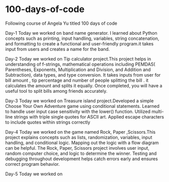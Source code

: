 # 100-days-of-code
Following course of Angela Yu titled 100 days of code

Day-1
Today we worked on band name generator. I learned about Python concepts such as printing, input handling, variables, string concatenation, and formatting to create a functional and user-friendly program.it takes input from users and creates a name for the band.

Day-2
Today we worked on Tip calculator project.This project helps in  understanding of f-strings, mathematical operations including PEMDAS( Parentheses, Exponents, Multiplication and Division, and Addition and Subtraction), data types, and type conversion. It takes inputs from user  for bill amount , tip percentage and number of people splitting the bill . it calculates the amount and splits it equally. Once completed, you will have a useful tool to split bills among friends accurately.

Day-3
Today we worked on Treasure island project.Developed a simple Choose Your Own Adventure game using conditional statements.
Learned to handle user input case sensitivity with the lower() function.
Utilized multi-line strings with triple single quotes for ASCII art.
Applied escape characters to include quotes within strings correctly

Day-4 
Today we worked on the game named Rock, Paper ,Scissors.This project explains concepts such as lists, randomization, variables, input handling, and conditional logic. Mapping out the logic with a flow diagram can be helpful. The Rock, Paper, Scissors project involves user input, random computer choice, and logic to determine the winner. Testing and debugging throughout development helps catch errors early and ensures correct program behavior.

Day-5 
Today we worked on 
